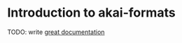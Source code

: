 # Introduction to akai-formats

TODO: write [great documentation](http://jacobian.org/writing/what-to-write/)
